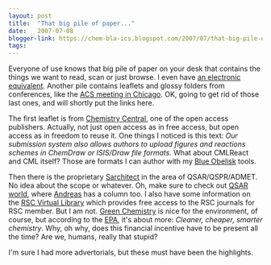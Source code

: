 ```yaml
---
layout: post
title:  "That big pile of paper..."
date:   2007-07-08
blogger-link: https://chem-bla-ics.blogspot.com/2007/07/that-big-pile-of-paper.html
tags:
---
```


Everyone of use knows that big pile of paper on your desk that contains the things we want to read, scan or just
browse. I even have [an electronic equivalent](http://del.icio.us/egonw/toread). Another pile contains leaflets
and glossy folders from conferences, like the [ACS meeting in Chicago](http://chem-bla-ics.blogspot.com/search?q=ACS+Chicago).
OK, going to get rid of those last ones, and will shortly put the links here.

The first leaflet is from [Chemistry Central](http://www.chemistrycentral.com/), one of the open access publishers.
Actually, not just open access as in free access, but open access as in freedom to reuse it. One things I noticed is this text:
*Our submission system also allows authors to upload figures and reactions schemes in ChemDraw or ISIS/Draw file formats*.
What about CMLReact and CML itself? Those are formats I can author with my [Blue Obelisk](http://www.blueobelisk.org/)
tools.

Then there is the proprietary [Sarchitect](http://www.strandls.com/sarchitect/) in the area of QSAR/QSPR/ADMET.
No idea about the scope or whatever. Oh, make sure to check out [QSAR world](http://www.qsarworld.com/),
where [Andreas](http://andygoesus.blogspot.com/) has a column too. I also have some information on the
[RSC Virtual Library](http://www.rsc.org/virtuallibrary) which provides free access to the RSC journals for
RSC member. But I am not. [Green Chemistry](http://www.epa.gov/greenchemistry) is nice for the environment,
of course, but according to the [EPA](http://www.epa.gov/), it's about more: *Cleaner, cheaper, smarter chemistry*.
Why, oh why, does this financial incentive have to be present all the time? Are we, humans, really that stupid?

I'm sure I had more advertorials, but these must have been the highlights.
